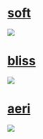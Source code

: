 # [soft](https://secret.s-ul.eu/Wnt4RuV4)
![](https://secret.s-ul.eu/gfD6xZoT)
# [bliss](https://secret.s-ul.eu/zLwZRoea)
![](https://secret.s-ul.eu/6mLlXV5r)
# [aeri](https://secret.s-ul.eu/OY6lqRuW)
![](https://secret.s-ul.eu/oheUMJY2)
